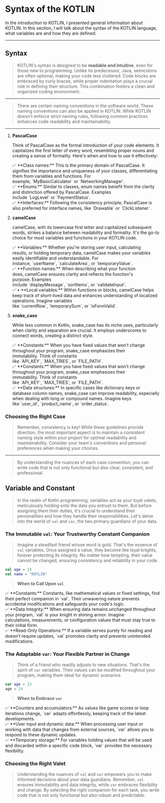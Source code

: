 # Syntax of the KOTLIN

In the introduction to KOTLIN, I presented general information about KOTLIN. In this section, I will talk about the syntax of the KOTLIN language, what variables are and how they are defined.

---

## Syntax

> KOTLIN's syntax is designed to be **readable and intuitive**, even for those new to programming. Unlike its predecessor, Java, semicolons are often optional, making your code less cluttered. Code blocks are embraced by curly braces, while proper indentation plays a crucial role in defining their structure. This combination fosters a clean and organized coding environment.
> 

---

> There are certain naming conventions in the software world. These naming conventions can also be applied in KOTLIN. While KOTLIN doesn't enforce strict naming rules, following common practices enhances code readability and maintainability.
> 

---

1. **PascalCase**
    
    Think of PascalCase as the formal introduction of your code elements. It capitalizes the first letter of every word, resembling proper nouns and creating a sense of formality. Here's when and how to use it effectively:
    
    <aside>
    ✅ **Class names:** This is the primary domain of PascalCase. It signifies the importance and uniqueness of your classes, differentiating them from variables and functions. For example, `MyBasicCalculator` or `NetworkingManager`.
    
    </aside>
    
    <aside>
    ✅ **Enums:** Similar to classes, enum names benefit from the clarity and distinction offered by PascalCase. Examples include `LogLevel` or `PaymentStatus`.
    
    </aside>
    
    <aside>
    ✅ **Interfaces:** Following the consistency principle, PascalCase is also preferred for interface names, like `Drawable` or `ClickListener`.
    
    </aside>
    
2. **camelCase**
    
    camelCase, with its lowercase first letter and capitalized subsequent words, strikes a balance between readability and formality. It's the go-to choice for most variables and functions in your KOTLIN code.
    
    <aside>
    ✅ **Variables:** Whether you're storing user input, calculating results, or holding temporary data, camelCase makes your variables easily identifiable and understandable. For instance, `userName`, `calculateArea`, or `temporaryValue`.
    
    </aside>
    
    <aside>
    ✅ **Function names:** When describing what your function does, camelCase ensures clarity and reflects the function's purpose. Examples include `displayMessage`, `sortItems`, or `validateInput`.
    
    </aside>
    
    <aside>
    ✅ • **Local variables:** Within functions or blocks, camelCase helps keep track of short-lived data and enhances understanding of localized operations. Imagine variables like `currentRow`, `temporarySum`, or `isFormValid`.
    
    </aside>
    
3. **snake_case**
    
    While less common in Kotlin, snake_case has its niche uses, particularly when clarity and separation are crucial. It employs underscores to connect words, creating a distinct style.
    
    <aside>
    ✅ **Constants:** When you have fixed values that won't change throughout your program, snake_case emphasizes their immutability. Think of constants like `API_KEY`, `MAX_TRIES`, or `FILE_PATH`.
    
    </aside>
    
    <aside>
    ✅ **Constants:** When you have fixed values that won't change throughout your program, snake_case emphasizes their immutability. Think of constants like `API_KEY`, `MAX_TRIES`, or `FILE_PATH`.
    
    </aside>
    
    <aside>
    ✅ **Data structures:** In specific cases like dictionary keys or database column names, snake_case can improve readability, especially when dealing with long or compound names. Imagine keys like `user_id`, `product_name`, or `order_status`.
    
    </aside>
    

### Choosing the Right Case

> Remember, consistency is key! While these guidelines provide direction, the most important aspect is to maintain a consistent naming style within your project for optimal readability and maintainability. Consider your team's conventions and personal preferences when making your choices.
> 

---

> By understanding the nuances of each case convention, you can write code that is not only functional but also clear, consistent, and professional.
> 

## Variable and Constant

> In the realm of Kotlin programming, variables act as your loyal valets, meticulously holding onto the data you entrust to them. But before assigning them their duties, it's crucial to understand their personalities and how they handle their responsibilities. Let's delve into the world of `val` and `var`, the two primary guardians of your data.
> 

### **The Immutable `val`: Your Trustworthy Constant Companion**

> Imagine a steadfast friend whose word is gold. That's the essence of `val` variables. Once assigned a value, they become like loyal knights, forever protecting its integrity. No matter how tempting, their value cannot be changed, ensuring consistency and reliability in your code.
> 

```kotlin
val age = 23
val name = "KOTLIN"
```

> **When to Call Upon `val`**
> 

<aside>
✅ **Constants:** Constants, like mathematical values or fixed settings, find their perfect companion in `val`. Their unwavering nature prevents accidental modifications and safeguards your code's logic.

</aside>

<aside>
✅ **Data Integrity:** When ensuring data remains unchanged throughout your program, `val` is your knight in shining armor. Imagine calculations, measurements, or configuration values that must stay true to their initial form.

</aside>

<aside>
✅ **Read-Only Operations:** If a variable serves purely for reading and doesn't require updates, `val` promotes clarity and prevents unintended modifications.

</aside>

### **The Adaptable `var`: Your Flexible Partner in Change**

> Think of a friend who readily adjusts to new situations. That's the spirit of `var` variables. Their values can be modified throughout your program, making them ideal for dynamic scenarios.
> 

```kotlin
var age = 23
age = 24
```

> **When to Embrace `var`**
> 

<aside>
✅ **Counters and accumulators:** As values like game scores or loop iterations change, `var` adapts effortlessly, keeping track of the latest developments.

</aside>

<aside>
✅ **User input and dynamic data:** When processing user input or working with data that changes from external sources, `var` allows you to respond to these dynamic updates.

</aside>

<aside>
✅ **Temporary storage:** For variables holding values that will be used and discarded within a specific code block, `var` provides the necessary flexibility.

</aside>

### **Choosing the Right Valet**

> Understanding the nuances of `val` and `var` empowers you to make informed decisions about your data guardians. Remember, `val` ensures immutability and data integrity, while `var` embraces flexibility and change. By selecting the right companion for each task, you write code that is not only functional but also robust and predictable.
>